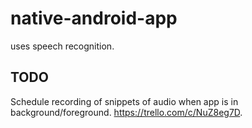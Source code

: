 # native-android-app
uses speech recognition.

## TODO
Schedule recording of snippets of audio when app is in background/foreground. https://trello.com/c/NuZ8eg7D.

